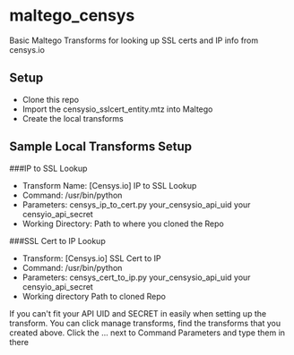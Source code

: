 # maltego_censys
Basic Maltego Transforms for looking up SSL certs and IP info from censys.io

## Setup
* Clone this repo
* Import the censysio_sslcert_entity.mtz into Maltego
* Create the local transforms

## Sample Local Transforms Setup
###IP to SSL Lookup
* Transform Name: [Censys.io] IP to SSL Lookup
* Command: /usr/bin/python
* Parameters: censys_ip_to_cert.py your_censysio_api_uid your censyio_api_secret
* Working Directory: Path to where you cloned the Repo

###SSL Cert to IP Lookup
* Transform: [Censys.io] SSL Cert to IP
* Command: /usr/bin/python
* Parameters: censys_cert_to_ip.py your_censysio_api_uid your censyio_api_secret
* Working directory    Path to cloned Repo

If you can't fit your API UID and SECRET in easily when setting up the transform. You can click manage transforms, find
the transforms that you created above. Click the ... next to Command Parameters and type them in there

